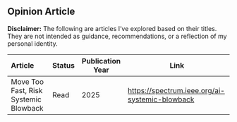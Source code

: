 ## Opinion Article

**Disclaimer:** The following are articles I’ve explored based on their titles. They are not intended as guidance, recommendations, or a reflection of my personal identity.

| Article | Status | Publication Year | Link |
|:--------------------------|-------------------|------|-----|
| Move Too Fast, Risk Systemic Blowback | Read | 2025 | https://spectrum.ieee.org/ai-systemic-blowback |
